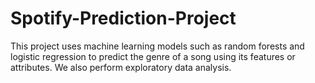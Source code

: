 # Spotify-Prediction-Project
This project uses machine learning models such as random forests and logistic regression to predict the genre of a song using its features or attributes.  We also perform exploratory data analysis.
